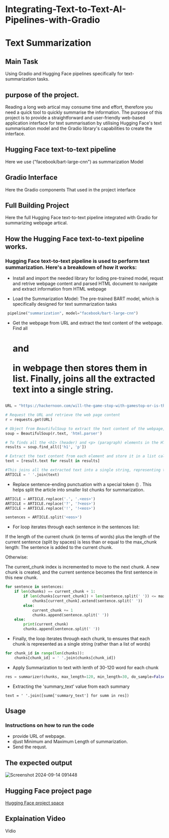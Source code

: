 # Integrating-Text-to-Text-AI-Pipelines-with-Gradio

# Text Summarization

## Main Task
Using Gradio and Hugging Face pipelines specifically for text-summarization tasks.


##  purpose of the project.

Reading a long web artical may consume time and effort, therefore you need a quick tool to quickly summarise the information.
The purpose of this project is to provide a straightforward and user-friendly web-based application interface for text summarisation by utilising Hugging Face's text summarisation model and the Gradio library's capabilities to create the interface.

## Hugging Face text-to-text pipeline
Here we use ("facebook/bart-large-cnn") as  summarization Model

## Gradio Interface
Here the Gradio components That used in the project interface

## Full Building Project
Here the full Hugging Face text-to-text
pipeline integrated with Gradio for summarizing webpage artical.

## How the Hugging Face text-to-text pipeline works.

### Hugging Face text-to-text pipeline is used to perform text summarization. Here's a breakdown of how it works:
* Install and import the needed library for loding pre-trained model, requst and retrive webpage content and parsed HTML document to navigate and extract information from HTML webpage

* Load the Summarization Model: The pre-trained BART model, which is specifically designed for text summarization tasks
```python
 pipeline("summarization", model="facebook/bart-large-cnn")
``` 

* Get the webpage from URL and extract the text content of the webpage. Find all <h1> and <p> in webpage then stores them in list. Finally, joins all the extracted text into a single string.
```python
URL = "https://hackernoon.com/will-the-game-stop-with-gamestop-or-is-this-just-the-beginning-2j1x32aa"

# Request the URL and retrieve the web page content
r = requests.get(URL)

# Object from BeautifulSoup to extract the text content of the webpage, parsing the HTML content
soup = BeautifulSoup(r.text, 'html.parser')

# To finds all the <h1> (header) and <p> (paragraph) elements in the HTML content
results = soup.find_all(['h1', 'p'])

# Extract the text content from each element and store it in a list called text
text = [result.text for result in results]

#This joins all the extracted text into a single string, representing the entire article.
ARTICLE = ' '.join(text)
```

* Replace sentence-ending punctuation with a special token (<eos>) . This helps split the article into smaller list chunks for summarization.
```python
ARTICLE = ARTICLE.replace('.', '.<eos>')
ARTICLE = ARTICLE.replace('?', '?<eos>')
ARTICLE = ARTICLE.replace('!', '!<eos>')

sentences = ARTICLE.split('<eos>')
```
* For loop iterates through each sentence in the sentences list:

If the length of the current chunk (in terms of words) plus the length of the current sentence (split by spaces) is less than or equal to the max_chunk length:
The sentence is added to the current chunk.

Otherwise:

The current_chunk index is incremented to move to the next chunk.
A new chunk is created, and the current sentence becomes the first sentence in this new chunk.

```python
for sentence in sentences:
    if len(chunks) == current_chunk + 1:
        if len(chunks[current_chunk]) + len(sentence.split(' ')) <= max_chunk:
            chunks[current_chunk].extend(sentence.split(' '))
        else:
            current_chunk += 1
            chunks.append(sentence.split(' '))
    else:
        print(current_chunk)
        chunks.append(sentence.split(' '))
```
* Finally, the loop iterates through each chunk,
to ensures that each chunk is represented as a single string (rather than a list of words)
```python
for chunk_id in range(len(chunks)):
    chunks[chunk_id] = ' '.join(chunks[chunk_id])
```
* Apply Summarization to text with lenth of 30-120 word for each chunk

```python
res = summarizer(chunks, max_length=120, min_length=30, do_sample=False)
```

* Extracting the 'summary_text' value from each summary
```pyhton
text = ' '.join([summ['summary_text'] for summ in res])
```



## Usage

### Instructions on how to run the code
* provide URL of webpage.
* djust Minimum and Maximum Length of summarization.
* Send the requst.

## The expected output
![Screenshot 2024-09-14 091448](https://github.com/user-attachments/assets/b9c7dae1-6879-4526-aa1d-4904709db943)

## Hugging Face project page
[Hugging Face project space](https://huggingface.co/spaces/Kawthar12h/Text_Summarization)
## Explaination Video

Vidio
